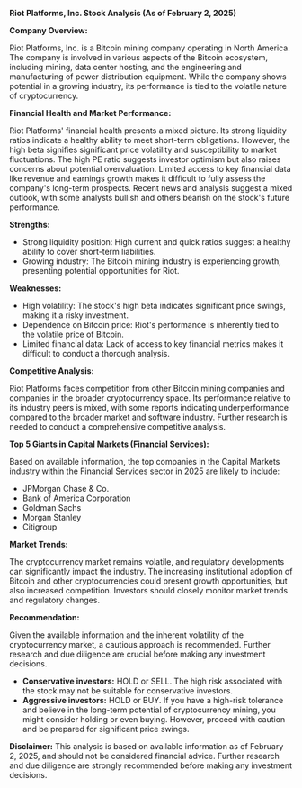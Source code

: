 **Riot Platforms, Inc. Stock Analysis (As of February 2, 2025)**

**Company Overview:**

Riot Platforms, Inc. is a Bitcoin mining company operating in North America.  The company is involved in various aspects of the Bitcoin ecosystem, including mining, data center hosting, and the engineering and manufacturing of power distribution equipment.  While the company shows potential in a growing industry, its performance is tied to the volatile nature of cryptocurrency.

**Financial Health and Market Performance:**

Riot Platforms' financial health presents a mixed picture.  Its strong liquidity ratios indicate a healthy ability to meet short-term obligations. However, the high beta signifies significant price volatility and susceptibility to market fluctuations. The high PE ratio suggests investor optimism but also raises concerns about potential overvaluation.  Limited access to key financial data like revenue and earnings growth makes it difficult to fully assess the company's long-term prospects.  Recent news and analysis suggest a mixed outlook, with some analysts bullish and others bearish on the stock's future performance.

**Strengths:**

* Strong liquidity position:  High current and quick ratios suggest a healthy ability to cover short-term liabilities.
* Growing industry:  The Bitcoin mining industry is experiencing growth, presenting potential opportunities for Riot.

**Weaknesses:**

* High volatility:  The stock's high beta indicates significant price swings, making it a risky investment.
* Dependence on Bitcoin price:  Riot's performance is inherently tied to the volatile price of Bitcoin.
* Limited financial data:  Lack of access to key financial metrics makes it difficult to conduct a thorough analysis.

**Competitive Analysis:**

Riot Platforms faces competition from other Bitcoin mining companies and companies in the broader cryptocurrency space.  Its performance relative to its industry peers is mixed, with some reports indicating underperformance compared to the broader market and software industry.  Further research is needed to conduct a comprehensive competitive analysis.

**Top 5 Giants in Capital Markets (Financial Services):**

Based on available information, the top companies in the Capital Markets industry within the Financial Services sector in 2025 are likely to include:

* JPMorgan Chase & Co.
* Bank of America Corporation
* Goldman Sachs
* Morgan Stanley
* Citigroup


**Market Trends:**

The cryptocurrency market remains volatile, and regulatory developments can significantly impact the industry.  The increasing institutional adoption of Bitcoin and other cryptocurrencies could present growth opportunities, but also increased competition.  Investors should closely monitor market trends and regulatory changes.

**Recommendation:**

Given the available information and the inherent volatility of the cryptocurrency market, a cautious approach is recommended.  Further research and due diligence are crucial before making any investment decisions.

* **Conservative investors:** HOLD or SELL. The high risk associated with the stock may not be suitable for conservative investors.
* **Aggressive investors:** HOLD or BUY. If you have a high-risk tolerance and believe in the long-term potential of cryptocurrency mining, you might consider holding or even buying. However, proceed with caution and be prepared for significant price swings.


**Disclaimer:** This analysis is based on available information as of February 2, 2025, and should not be considered financial advice.  Further research and due diligence are strongly recommended before making any investment decisions.